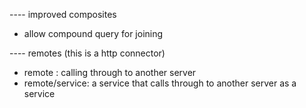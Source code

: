
---- improved composites
- allow compound query for joining

---- remotes (this is a http connector)
- remote : calling through to another server
- remote/service: a service that calls through to another server as a service
